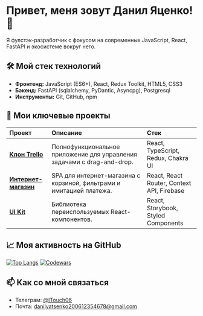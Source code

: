 # Привет, меня зовут Данил Яценко! 👋

Я фулстэк-разработчик с фокусом на современных JavaScript, React, FastAPI и экосистеме вокруг него.

## 🛠 Мой стек технологий

*   **Фронтенд:** JavaScript (ES6+), React, Redux Toolkit, HTML5, CSS3
*   **Бэкенд:** FastAPI (sqlalchemy, PyDantic, Asyncpg), Postgresql
*   **Инструменты:** Git, GitHub, npm

## 🚀 Мои ключевые проекты

| Проект | Описание | Стек |
| :--- | :--- | :--- |
| **[Клон Trello](https://your-demo-link.com)** | Полнофункциональное приложение для управления задачами с drag-and-drop. | React, TypeScript, Redux, Chakra UI |
| **[Интернет-магазин](https://your-demo-link.com)** | SPA для интернет-магазина с корзиной, фильтрами и имитацией платежа. | React, React Router, Context API, Firebase |
| **[UI Kit](https://your-demo-link.com)** | Библиотека переиспользуемых React-компонентов. | React, Storybook, Styled Components |

## 📈 Моя активность на GitHub

[![Top Langs](https://github-readme-stats.vercel.app/api/top-langs/?username=your-username&layout=compact&theme=radical)](https://github.com/anuraghazra/github-readme-stats)
[![Codewars](https://www.codewars.com/users/your-username/badges/micro)](https://www.codewars.com/users/your-username)

## 📫 Как со мной связаться

*   Телеграм: [@ITouch06](https://t.me/ITouch06)
*   Почта: danilyatsenko200612354678@gmail.com
